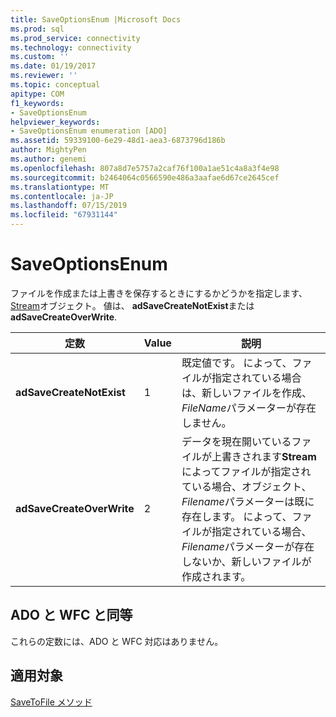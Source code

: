 ```yaml
---
title: SaveOptionsEnum |Microsoft Docs
ms.prod: sql
ms.prod_service: connectivity
ms.technology: connectivity
ms.custom: ''
ms.date: 01/19/2017
ms.reviewer: ''
ms.topic: conceptual
apitype: COM
f1_keywords:
- SaveOptionsEnum
helpviewer_keywords:
- SaveOptionsEnum enumeration [ADO]
ms.assetid: 59339100-6e29-48d1-aea3-6873796d186b
author: MightyPen
ms.author: genemi
ms.openlocfilehash: 807a8d7e5757a2caf76f100a1ae51c4a8a3f4e98
ms.sourcegitcommit: b2464064c0566590e486a3aafae6d67ce2645cef
ms.translationtype: MT
ms.contentlocale: ja-JP
ms.lasthandoff: 07/15/2019
ms.locfileid: "67931144"
---
```

# <a name="saveoptionsenum"></a>SaveOptionsEnum
ファイルを作成または上書きを保存するときにするかどうかを指定します、 [Stream](../../../ado/reference/ado-api/stream-object-ado.md)オブジェクト。 値は、 **adSaveCreateNotExist**または**adSaveCreateOverWrite**.  
  
|定数|Value|説明|  
|--------------|-----------|-----------------|  
|**adSaveCreateNotExist**|1|既定値です。 によって、ファイルが指定されている場合は、新しいファイルを作成、 *FileName*パラメーターが存在しません。|  
|**adSaveCreateOverWrite**|2|データを現在開いているファイルが上書きされます**Stream**によってファイルが指定されている場合、オブジェクト、 *Filename*パラメーターは既に存在します。 によって、ファイルが指定されている場合、 *Filename*パラメーターが存在しないか、新しいファイルが作成されます。|  
  
## <a name="adowfc-equivalent"></a>ADO と WFC と同等  
 これらの定数には、ADO と WFC 対応はありません。  
  
## <a name="applies-to"></a>適用対象  
 [SaveToFile メソッド](../../../ado/reference/ado-api/savetofile-method.md)
